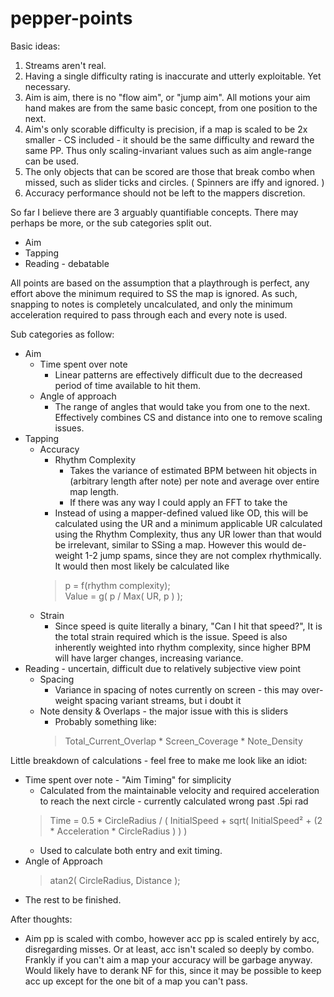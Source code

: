 # pepper-points



Basic ideas:
1. Streams aren't real.
2. Having a single difficulty rating is inaccurate and utterly exploitable. Yet necessary.
3. Aim is aim, there is no "flow aim", or "jump aim". All motions your aim hand makes are from the same basic concept, from one position to the next. 
4. Aim's only scorable difficulty is precision, if a map is scaled to be 2x smaller - CS included - it should be the same difficulty and reward the same PP. Thus only scaling-invariant values such as aim angle-range can be used.
5. The only objects that can be scored are those that break combo when missed, such as slider ticks and circles. ( Spinners are iffy and ignored. )
6. Accuracy performance should not be left to the mappers discretion.

So far I believe there are 3 arguably quantifiable concepts. There may perhaps be more, or the sub categories split out.
* Aim
* Tapping
* Reading - debatable

All points are based on the assumption that a playthrough is perfect, any effort above the minimum required to SS the map is ignored. As such, snapping to notes is completely uncalculated, and only the minimum acceleration required to pass through each and every note is used. 

Sub categories as follow:

* Aim
  * Time spent over note 
    * Linear patterns are effectively difficult due to the decreased period of time available to hit them. 
  * Angle of approach 
    * The range of angles that would take you from one to the next. Effectively combines CS and distance into one to remove scaling issues.
* Tapping 
  * Accuracy
    * Rhythm Complexity   
      * Takes the variance of estimated BPM between hit objects in (arbitrary length after note) per note and average over entire map length. 
      * If there was any way I could apply an FFT to take the 
    * Instead of using a mapper-defined valued like OD, this will be calculated using the UR and a minimum applicable UR calculated using the Rhythm Complexity, thus any UR lower than that would be irrelevant, similar to SSing a map. However this would de-weight 1-2 jump spams, since they are not complex rhythmically. It would then most likely be calculated like
    >p = f(rhythm complexity);    
    >Value = g( p / Max( UR, p )  );
  * Strain
    * Since speed is quite literally a binary, "Can I hit that speed?", It is the total strain required which is the issue. Speed is also inherently weighted into rhythm complexity, since higher BPM will have larger changes, increasing variance.
* Reading - uncertain, difficult due to relatively subjective view point
  * Spacing
    * Variance in spacing of notes currently on screen - this may over-weight spacing variant streams, but i doubt it
  * Note density & Overlaps - the major issue with this is sliders
    * Probably something like:
    >Total_Current_Overlap * Screen_Coverage * Note_Density

Little breakdown of calculations - feel free to make me look like an idiot:
* Time spent over note - "Aim Timing" for simplicity
    * Calculated from the maintainable velocity and required acceleration to reach the next circle - currently calculated wrong past .5pi rad
    >Time = 0.5 * CircleRadius / ( InitialSpeed + sqrt( InitialSpeed² + (2 * Acceleration * CircleRadius ) ) )
    * Used to calculate both entry and exit timing. 
* Angle of Approach
    > atan2( CircleRadius, Distance );
* The rest to be finished.

After thoughts:
* Aim pp is scaled with combo, however acc pp is scaled entirely by acc, disregarding misses. Or at least, acc isn't scaled so deeply by combo. Frankly if you can't aim a map your accuracy will be garbage anyway. Would likely have to derank NF for this, since it may be possible to keep acc up except for the one bit of a map you can't pass.
